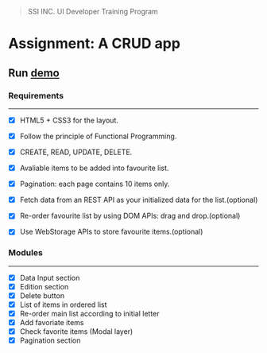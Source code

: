 > SSI INC. UI Developer Training Program
# Assignment: A CRUD app

## Run [demo](https://cocoapebble.github.io/YingzhouJiang-CRUD/)

### Requirements
---

- [x] HTML5 + CSS3 for the layout.
- [x] Follow the principle of Functional Programming.
- [x] CREATE, READ, UPDATE, DELETE.
- [x] Avaliable items to be added into favourite list.
- [x] Pagination: each page contains 10 items only.
- [x] Fetch data from an REST API as your initialized data for the list.(optional)
- [x] Re-order favourite list by using DOM APIs: drag and drop.(optional)
- [x] Use WebStorage APIs to store favourite items.(optional)


### Modules
---

- [x] Data Input section
- [x] Edition section
- [x] Delete button
- [x] List of items in ordered list
- [x] Re-order main list according to initial letter
- [x] Add favoriate items
- [x] Check favorite items (Modal layer)
- [x] Pagination section